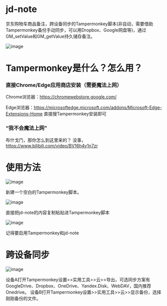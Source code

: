 # jd-note
京东购物车商品备注，跨设备同步的Tampermonkey脚本(非自动，需要借助Tampermonkey备份手动同步，可以用Dropbox、Google网盘等)，通过GM_setValue和GM_getValue持久储存备注。

![image](https://github.com/user-attachments/assets/8bbeda9a-bbf8-4ff5-bdaf-5a43cdfd6488)


# Tampermonkey是什么？怎么用？
### 直接Chrome/Edge应用商店安装（需要魔法上网）
Chrome浏览器：https://chromewebstore.google.com/

Edge浏览器：https://microsoftedge.microsoft.com/addons/Microsoft-Edge-Extensions-Home
直接搜Tampermonkey安装即可
### “我不会魔法上网”
布什戈门，那你怎么到这里来的？
没事，https://www.bilibili.com/video/BV16h4y1n7zr

# 使用方法
![image](https://github.com/user-attachments/assets/27c4be80-8c54-4b55-9716-6ca277061f08)

新建一个空白的Tampermonkey脚本。

![image](https://github.com/user-attachments/assets/9f7c87c8-0350-4fa9-9238-9405e611cd6b)

直接把jd-note的内容复制粘贴进Tampermonkey脚本

![image](https://github.com/user-attachments/assets/c80e36c4-11d4-4464-a0bd-711d56714d72)

记得要启用Tampermonkey和jd-note

# 跨设备同步
![image](https://github.com/user-attachments/assets/54d99475-1a36-4bf0-92be-d22ea6d7e3da)

设备A打开Tampermonkey设置>>实用工具>>云>>导出，可选同步方案有GoogleDrive、Dropbox、OneDrive、Yandex.Disk、WebDAV，国内推荐Onedrive。
设备B打开Tampermonkey设置>>实用工具>>云>>显示备份，选择刚刚备份的文件。


